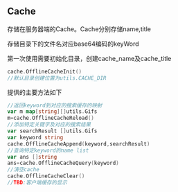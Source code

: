 ## Cache

存储在服务器端的Cache。Cache分别存储name,title

存储目录下的文件名对应base64编码的keyWord

第一次使用需要初始化目录，创建cache_name及cache_title

```go
cache.OfflineCacheInit()
//默认目录创建位置为utils.CACHE_DIR
```

提供的主要方法如下

```go
//返回keyword到对应的搜索缓存的映射
var m map[string][]utils.Gifs
m=cache.OfflineCacheReload()
//添加特定关键字及对应的搜索结果
var searchResult []utils.Gifs
var keyword string
cache.OfflineCacheAppend(keyword,searchResult)
//查询特定keyword的name list
var ans []string
ans=cache.OfflineCacheQuery(keyword)
//清空cache
cache.OfflineCacheClear()
//TBD:客户端缓存的显示
```